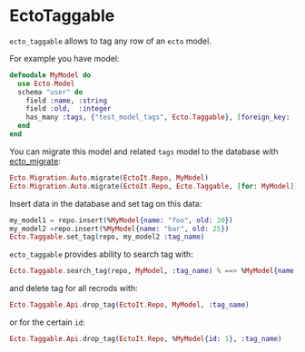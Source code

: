 EctoTaggable
============

`ecto_taggable` allows to tag any row of an `ecto` model.

For example you have model:

```elixir
defmodule MyModel do
  use Ecto.Model
  schema "user" do
    field :name, :string
    field :old,  :integer
    has_many :tags, {"test_model_tags", Ecto.Taggable}, [foreign_key: :tag_id] # foreign_key: tag_id is necessarily
  end
end
```

You can migrate this model and related `tags` model to the database with [ecto_migrate](https://github.com/xerions/ecto_migrate):

```elixir
Ecto.Migration.Auto.migrate(EctoIt.Repo, MyModel)
Ecto.Migration.Auto.migrate(EctoIt.Repo, Ecto.Taggable, [for: MyModel])
```

Insert data in the database and set tag on this data:

```elixir
my_model1 = repo.insert(%MyModel{name: "foo", old: 20})
my_model2 =repo.insert(%MyModel{name: "bar", old: 25})
Ecto.Taggable.set_tag(repo, my_model2 :tag_name)
```

`ecto_taggable` provides ability to search tag with:

```elixir
Ecto.Taggable.search_tag(repo, MyModel, :tag_name) % ==> %MyModel{name: "bar", ...}
```

and delete tag for all recrods with:

```elixir
Ecto.Taggable.Api.drop_tag(EctoIt.Repo, MyModel, :tag_name)
```

or for the certain `id`:

```elixir
Ecto.Taggable.Api.drop_tag(EctoIt.Repo, %MyModel{id: 1}, :tag_name)
```
